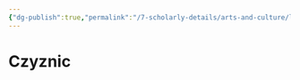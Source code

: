 ```yaml
---
{"dg-publish":true,"permalink":"/7-scholarly-details/arts-and-culture/languages/czyznic/"}
---
```


# Czyznic
